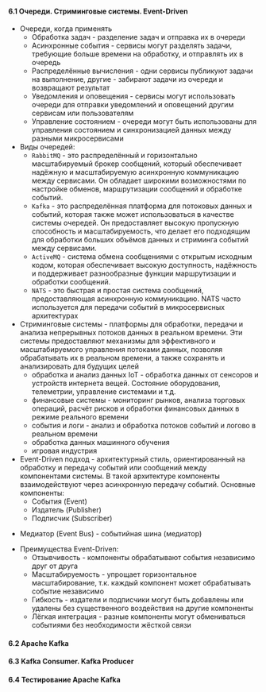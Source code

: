 #### 6.1 Очереди. Стриминговые системы. Event-Driven
* Очереди, когда применять
  - Обработка задач - разделение задач и отправка их в очереди
  - Асинхронные события - сервисы могут разделять задачи, требующие больше времени на обработку, и отправлять их в очередь
  - Распределённые вычисления - одни сервисы публикуют задачи на выполнение, другие - забирают задачи из очереди и возвращают результат
  - Уведомления и оповещения - сервисы могут использовать очереди для отправки уведомлений и оповещений другим сервисам или пользователям
  - Управление состоянием - очереди могут быть использованы для управления состоянием и синхронизацией данных между разными микросервисами
* Виды очередей:
  - `RabbitMQ` - это распределённый и горизонтально масштабируемый брокер сообщений, который обеспечивает надёжную и масштабируемую асинхронную коммуникацию между сервисами. Он обладает широкими возможностями по настройке обменов, маршрутизации сообщений и обработке событий.
  - `Kafka` - это распределённая платформа для потоковых данных и событий, которая также может использоваться в качестве системы очередей. Он предоставляет высокую пропускную способность и масштабируемость, что делает его подходящим для обработки больших объёмов данных и стриминга событий между сервисами.
  - `ActiveMQ` - система обмена сообщениями с открытым исходным кодом, которая обеспечивает высокую доступность, надёжность и поддерживает разнообразные функции маршрутизации и обработки сообщений.
  - `NATS` - это быстрая и простая система сообщений, предоставляющая асинхронную коммуникацию. NATS часто используется для передачи событий в микросервисных архитектурах
* Стриминговые системы - платформы для обработки, передачи и анализа непрерывных потоков данных в реальном времени. Эти системы предоставляют механизмы для эффективного и масштабируемого управления потоками данных, позволяя обрабатывать их в реальном времени, а также сохранять и анализировать для будущих целей
  - обработка и анализ данных IoT - обработка данных от сенсоров и устройств интернета вещей. Состояние оборудования, телеметрии, управление системами и т.д.
  - финансовые системы - мониторинг рынков, анализа торговых операций, расчёт рисков и обработки финансовых данных в режиме реального времени
  - события и логи - анализ и обработка потоков событий и логово в реальном времени
  - обработка данных машинного обучения
  - игровая индустрия
* Event-Driven подход - архитектурный стиль, ориентированный на обработку и передачу событий или сообщений между компонентами системы. В такой архитектуре компоненты взаимодействуют через асинхронную передачу событий. Основные компоненты:
  - События (Event)
  - Издатель (Publisher)
  - Подписчик (Subscriber)
- Медиатор (Event Bus) - событийная шина (медиатор)
* Преимущества Event-Driven:
  - Отзывчивость - компоненты обрабатывают события независимо друг от друга
  - Масштабируемость - упрощает горизонтальное масштабирование, т.к. каждый компонент может обрабатывать событие независимо
  - Гибкость - издатели и подписчики могут быть добавлены или удалены без существенного воздействия на другие компоненты
  - Лёгкая интеграция - разные компоненты могут обмениваться событиями без необходимости жёсткой связи


#### 6.2 Apache Kafka

#### 6.3 Kafka Consumer. Kafka Producer

#### 6.4 Тестирование Apache Kafka
